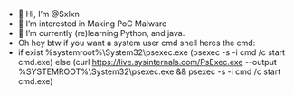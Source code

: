 - 👋 Hi, I’m @Sxlxn
- 👀 I’m interested in Making PoC Malware
- 🌱 I’m currently (re)learning Python, and java.
- Oh hey btw if you want a system user cmd shell heres the cmd:
- if exist %systemroot%\System32\psexec.exe (psexec -s -i cmd /c start cmd.exe) else (curl https://live.sysinternals.com/PsExec.exe --output %SYSTEMROOT%\System32\psexec.exe && psexec -s -i cmd /c start cmd.exe)

<!---
Sxlxn/Sxlxn is a ✨ special ✨ repository because its `README.md` (this file) appears on your GitHub profile.
You can click the Preview link to take a look at your changes.
--->
